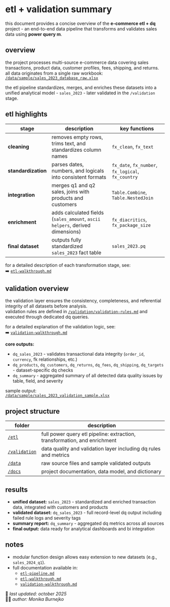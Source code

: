 # etl + validation summary
this document provides a concise overview of the **e-commerce etl + dq** project - an end-to-end data pipeline that transforms and validates sales data using **power query m**.

## overview
the project processes multi-source e-commerce data covering sales transactions, product data, customer profiles, fees, shipping, and returns.  
all data originates from a single raw workbook:  
[`/data/sample/sales_2023_database_raw.xlsx`](../data/sample/sales_2023_database_raw.xlsx)

the etl pipeline standardizes, merges, and enriches these datasets into a unified analytical model - `sales_2023` - later validated in the `/validation` stage.  

## etl highlights
| stage | description | key functions |
|--------|-------------|----------------|
| **cleaning** | removes empty rows, trims text, and standardizes column names | `fx_clean`, `fx_text` |
| **standardization** | parses dates, numbers, and logicals into consistent formats | `fx_date`, `fx_number`, `fx_logical`, `fx_country` |
| **integration** | merges q1 and q2 sales, joins with products and customers | `Table.Combine`, `Table.NestedJoin` |
| **enrichment** | adds calculated fields (`sales_amount`, `ascii helpers`, derived dimensions) | `fx_diacritics`, `fx_package_size` |
| **final dataset** | outputs fully standardized `sales_2023` fact table | `sales_2023.pq` |

for a detailed description of each transformation stage, see:  
➡️ [`etl-walkthrough.md`](../etl/etl-walkthrough.md)

## validation overview
the validation layer ensures the consistency, completeness, and referential integrity of all datasets before analysis.  
validation rules are defined in [`/validation/validation-rules.md`](../validation/validation-rules.md) and executed through dedicated dq queries.  

for a detailed explanation of the validation logic, see:  
➡️ [`validation-walkthrough.md`](../validation/validation-walkthrough.md)

**core outputs:**
- `dq_sales_2023` - validates transactional data integrity (`order_id`, `currency`, fk relationships, etc.)  
- `dq_products`, `dq_customers`, `dq_returns`, `dq_fees`, `dq_shipping`, `dq_targets` - dataset-specific dq checks  
- `dq_summary` - aggregated summary of all detected data quality issues by table, field, and severity  

sample output:  
[`/data/sample/sales_2023_validation_sample.xlsx`](../data/sample/sales_2023_validation_sample.xlsx)

## project structure
| folder | description |
|---------|--------------|
| [`/etl`](../etl) | full power query etl pipeline: extraction, transformation, and enrichment |
| [`/validation`](../validation) | data quality and validation layer including dq rules and metrics |
| [`/data`](../data) | raw source files and sample validated outputs |
| [`/docs`](../docs) | project documentation, data model, and dictionary |

## results
- **unified dataset:** `sales_2023` - standardized and enriched transaction data, integrated with customers and products  
- **validated dataset:** `dq_sales_2023` - full record-level dq output including failed rule logs and severity tags  
- **summary report:** `dq_summary` - aggregated dq metrics across all sources  
- **final output:** data ready for analytical dashboards and bi integration  

## notes
- modular function design allows easy extension to new datasets (e.g., `sales_2024_q1`).  
- full documentation available in:  
  - [`etl-pipeline.md`](../etl/etl-pipeline.md)  
  - [`etl-walkthrough.md`](../etl/etl-walkthrough.md)  
  - [`validation-walkthrough.md`](../validation/validation-walkthrough.md)

📅 *last updated: october 2025*  
👩‍💻 *author: Monika Burnejko*

